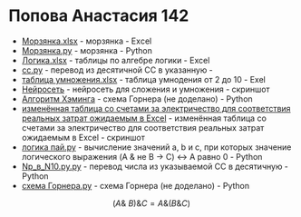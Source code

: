 # Попова Анастасия 142

* [Морзянка.xlsx](https://github.com/oxxrayy/popova142/files/9670227/23232.xlsx) - морзянка - Exсel
* [Морзянка.py](https://github.com/Ethryna/popova142/blob/main/%D0%9C%D0%BE%D1%80%D0%B7%D1%8F%D0%BD%D0%BA%D0%B0.py) - морзянка - Python
* [Логика.xlsx](https://github.com/oxxrayy/popova142/files/9791381/default.xlsx) - таблицы по алгебре логики - Excel
* [cc.py](https://github.com/oxxrayy/popova142/files/9843668/cc.py) - перевод из десятичной СС в указанную - 
* [таблица умножения.xlsx](https://github.com/oxxrayy/popova142/files/9843674/default.xlsx) - таблица умнодения от 2 до 10 - Exel
* [Нейросеть](https://user-images.githubusercontent.com/114632258/197323136-85887533-005e-4662-b48a-3c61f61e7ad8.png) -  нейросеть для сложения и умножения - скриншот 
* [Алгоритм Хэминга](https://github.com/oxxrayy/popova142/files/9843692/default.py) - схема Горнера (не доделано) - Python
* [изменённая таблица со счетами за электричество для соответствия реальных затрат ожидаемым в Excel](https://user-images.githubusercontent.com/114632258/197323558-f4fd869f-cddb-48f0-b586-90ad784f583a.png) - изменённая таблица со счетами за электричество для соответствия реальных затрат ожидаемым в Excel - скриншот
* [логика пай.py](https://github.com/oxxrayy/popova142/files/9843707/default.py) - вычисление значений a, b и c, при которых значение логического выражения (A & не B -> C) <-> A равно 0 - Python
* [Np_в_N10.py.py](https://github.com/oxxrayy/popova142/files/9843712/Np_._N10.py.py) - перевод числа из указываемой СС в десятичную - Python
* [схема Горнера.py](https://github.com/oxxrayy/popova142/files/9843714/default.py) - схема Горнера (не доделано) - Python

$$(A \text{& } B) \text{&}  C = A \text{&} (B \text{&} C)$$

